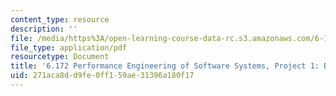 ```yaml
---
content_type: resource
description: ''
file: /media/https%3A/open-learning-course-data-rc.s3.amazonaws.com/6-172-performance-engineering-of-software-systems-fall-2018/271aca8dd9fe0ff159ae31396a180f17_MIT6_172F18_project1.pdf
file_type: application/pdf
resourcetype: Document
title: '6.172 Performance Engineering of Software Systems, Project 1: Bit Hacks'
uid: 271aca8d-d9fe-0ff1-59ae-31396a180f17
---
```

